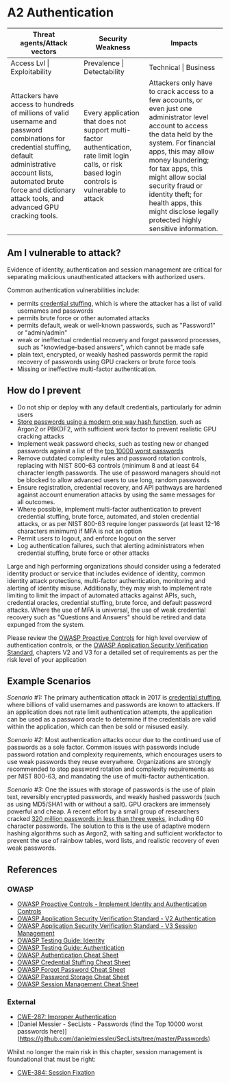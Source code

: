 # A2 Authentication

| Threat agents/Attack vectors | Security Weakness           | Impacts               |
| -- | -- | -- |
| Access Lvl \| Exploitability | Prevalence \| Detectability | Technical \| Business |
| Attackers have access to hundreds of millions of valid username and password combinations for credential stuffing, default administrative account lists, automated brute force and dictionary attack tools, and advanced GPU cracking tools. | Every application that does not support multi-factor authentication, rate limit login calls, or risk based login controls is vulnerable to attack | Attackers only have to crack access to a few accounts, or even just one administrator level account to access the data held by the system. For financial apps, this may allow money laundering; for tax apps, this might allow social security fraud or identity theft; for health apps, this might disclose legally protected highly sensitive information. |

## Am I vulnerable to attack?

Evidence of identity, authentication and session management are critical for separating malicious unauthenticated attackers with authorized users. 

Common authentication vulnerabilities include:

* permits [credential stuffing](https://www.owasp.org/index.php/Credential_stuffing), which is where the attacker has a list of valid usernames and passwords
* permits brute force or other automated attacks
* permits default, weak or well-known passwords, such as "Password1" or "admin/admin"
* weak or ineffectual credential recovery and forgot password processes, such as "knowledge-based answers", which cannot be made safe
* plain text, encrypted, or weakly hashed passwords permit the rapid recovery of passwords using GPU crackers or brute force tools
* Missing or ineffective multi-factor authentication.

## How do I prevent

* Do not ship or deploy with any default credentials, particularly for admin users
* [Store passwords using a modern one way hash function](https://www.owasp.org/index.php/Password_Storage_Cheat_Sheet#Leverage_an_adaptive_one-way_function), such as Argon2 or PBKDF2, with sufficient work factor to prevent realistic GPU cracking attacks
* Implement weak password checks, such as testing new or changed passwords against a list of the [top 10000 worst passwords](https://github.com/danielmiessler/SecLists/tree/master/Passwords)
* Remove outdated complexity rules and password rotation controls, replacing with NIST 800-63 controls (minimum 8 and at least 64 character length passwords. The use of password managers should not be blocked to allow advanced users to use long, random passwords 
* Ensure registration, credential recovery, and API pathways are hardened against account enumeration attacks by using the same messages for all outcomes. 
* Where possible, implement multi-factor authentication to prevent credential stuffing, brute force, automated, and stolen credential attacks, or as per NIST 800-63 require longer passwords (at least 12-16 characters minimum) if MFA is not an option
* Permit users to logout, and enforce logout on the server
* Log authentication failures, such that alerting administrators when credential stuffing, brute force or other attacks

Large and high performing organizations should consider using a federated identity product or service that includes evidence of identity, common identity attack protections, multi-factor authentication, monitoring and alerting of identity misuse. Additionally, they may wish to implement rate limiting to limit the impact of automated attacks against APIs, such, credential oracles, credential stuffing, brute force, and default password attacks. Where the use of MFA is universal, the use of weak credential recovery such as "Questions and Answers" should be retired and data expunged from the system. 

Please review the [OWASP Proactive Controls](https://www.owasp.org/index.php/OWASP_Proactive_Controls#5:_Implement_Identity_and_Authentication_Controls) for high level overview of authentication controls, or the [OWASP Application Security Verification Standard](https://www.owasp.org/index.php/Category:OWASP_Application_Security_Verification_Standard_Project#tab=Home), chapters V2 and V3 for a detailed set of requirements as per the risk level of your application

## Example Scenarios

*Scenario #1:* The primary authentication attack in 2017 is [credential stuffing](https://www.owasp.org/index.php/Credential_stuffing), where billions of valid usernames and passwords are known to attackers. If an application does not rate limit authentication attempts, the application can be used as a password oracle to determine if the credentials are valid within the application, which can then be sold or misused easily.

*Scenario #2:* Most authentication attacks occur due to the continued use of passwords as a sole factor. Common issues with passwords include password rotation and complexity requirements, which encourages users to use weak passwords they reuse everywhere. Organizations are strongly recommended to stop password rotation and complexity requirements as per NIST 800-63, and mandating the use of multi-factor authentication.

*Scenario #3:* One the issues with storage of passwords is the use of plain text, reversibly encrypted passwords, and weakly hashed passwords (such as using MD5/SHA1 with or without a salt). GPU crackers are immensely powerful and cheap. A recent effort by a small group of researchers cracked [320 million passwords in less than three weeks](https://cynosureprime.blogspot.com.au/2017/08/320-million-hashes-exposed.html), including 60 character passwords. The solution to this is the use of adaptive modern hashing algorithms such as Argon2, with salting and sufficient workfactor to prevent the use of rainbow tables, word lists, and realistic recovery of even weak passwords. 

## References

### OWASP 
* [OWASP Proactive Controls - Implement Identity and Authentication Controls](https://www.owasp.org/index.php/OWASP_Proactive_Controls#5:_Implement_Identity_and_Authentication_Controls)
* [OWASP Application Security Verification Standard - V2 Authentication](https://www.owasp.org/index.php/Category:OWASP_Application_Security_Verification_Standard_Project#tab=Home)
* [OWASP Application Security Verification Standard - V3 Session Management](https://www.owasp.org/index.php/Category:OWASP_Application_Security_Verification_Standard_Project#tab=Home)
* [OWASP Testing Guide: Identity](https://www.owasp.org/index.php/Testing_Identity_Management)
* [OWASP Testing Guide: Authentication](https://www.owasp.org/index.php/Testing_for_authentication)
* [OWASP Authentication Cheat Sheet](https://www.owasp.org/index.php/Authentication_Cheat_Sheet)
* [OWASP Credential Stuffing Cheat Sheet](https://www.owasp.org/index.php/Credential_Stuffing_Prevention_Cheat_Sheet)
* [OWASP Forgot Password Cheat Sheet](https://www.owasp.org/index.php/Forgot_Password_Cheat_Sheet)
* [OWASP Password Storage Cheat Sheet](https://www.owasp.org/index.php/Password_Storage_Cheat_Sheet)
* [OWASP Session Management Cheat Sheet](https://www.owasp.org/index.php/Session_Management_Cheat_Sheet)

### External

* [CWE-287: Improper Authentication](https://cwe.mitre.org/data/definitions/287.html)
* [Daniel Messier - SecLists - Passwords (find the Top 10000 worst passwords here)] (https://github.com/danielmiessler/SecLists/tree/master/Passwords)

Whilst no longer the main risk in this chapter, session management is foundational that must be right:
* [CWE-384: Session Fixation](https://cwe.mitre.org/data/definitions/384.html)
